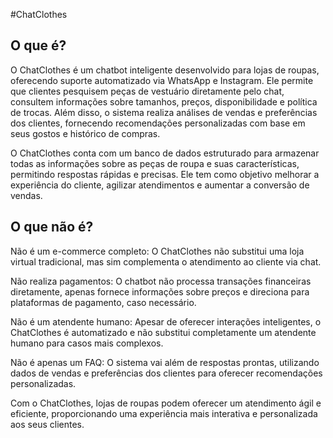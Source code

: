 #ChatClothes

## O que é?

O ChatClothes é um chatbot inteligente desenvolvido para lojas de roupas, oferecendo suporte automatizado via WhatsApp e Instagram. Ele permite que clientes pesquisem peças de vestuário diretamente pelo chat, consultem informações sobre tamanhos, preços, disponibilidade e política de trocas. Além disso, o sistema realiza análises de vendas e preferências dos clientes, fornecendo recomendações personalizadas com base em seus gostos e histórico de compras.

O ChatClothes conta com um banco de dados estruturado para armazenar todas as informações sobre as peças de roupa e suas características, permitindo respostas rápidas e precisas. Ele tem como objetivo melhorar a experiência do cliente, agilizar atendimentos e aumentar a conversão de vendas.

## O que não é?

Não é um e-commerce completo: O ChatClothes não substitui uma loja virtual tradicional, mas sim complementa o atendimento ao cliente via chat.

Não realiza pagamentos: O chatbot não processa transações financeiras diretamente, apenas fornece informações sobre preços e direciona para plataformas de pagamento, caso necessário.

Não é um atendente humano: Apesar de oferecer interações inteligentes, o ChatClothes é automatizado e não substitui completamente um atendente humano para casos mais complexos.

Não é apenas um FAQ: O sistema vai além de respostas prontas, utilizando dados de vendas e preferências dos clientes para oferecer recomendações personalizadas.

Com o ChatClothes, lojas de roupas podem oferecer um atendimento ágil e eficiente, proporcionando uma experiência mais interativa e personalizada aos seus clientes.
